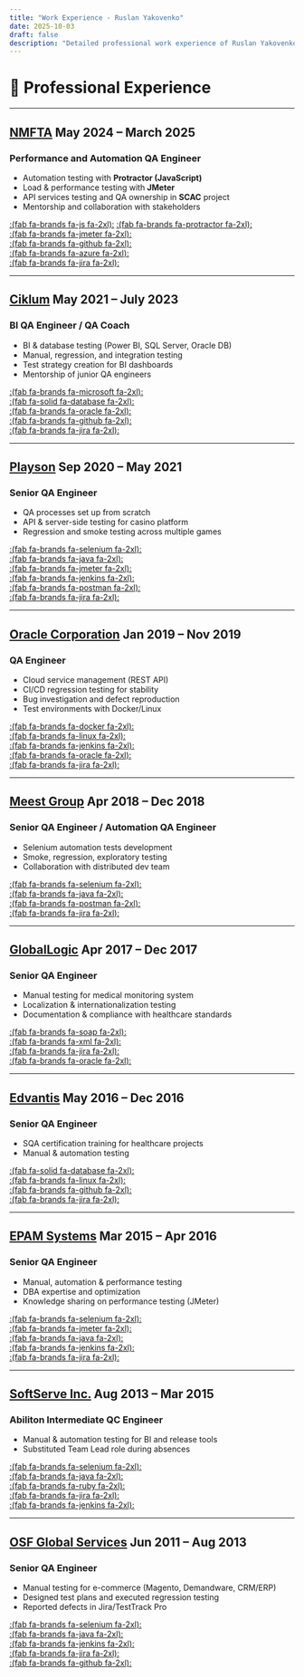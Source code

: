 ```yaml
---
title: "Work Experience - Ruslan Yakovenko"
date: 2025-10-03
draft: false
description: "Detailed professional work experience of Ruslan Yakovenko with clickable tools icons."
---
```


# 💼 Professional Experience

---

## **[NMFTA](https://www.nmfta.org/) May 2024 – March 2025**  
### Performance and Automation QA Engineer  

- Automation testing with **Protractor (JavaScript)**  
- Load & performance testing with **JMeter**  
- API services testing and QA ownership in **SCAC** project  
- Mentorship and collaboration with stakeholders  

[:(fab fa-brands fa-js fa-2xl):](https://developer.mozilla.org/en-US/docs/Web/JavaScript) 
[:(fab fa-brands fa-protractor fa-2xl):](https://www.protractortest.org/)  
[:(fab fa-brands fa-jmeter fa-2xl):](https://jmeter.apache.org/)  
[:(fab fa-brands fa-github fa-2xl):](https://github.com/)  
[:(fab fa-brands fa-azure fa-2xl):](https://azure.microsoft.com/)  
[:(fab fa-brands fa-jira fa-2xl):](https://www.atlassian.com/software/jira)  

---

## **[Ciklum](https://www.ciklum.com/) May 2021 – July 2023**  
### BI QA Engineer / QA Coach  

- BI & database testing (Power BI, SQL Server, Oracle DB)  
- Manual, regression, and integration testing  
- Test strategy creation for BI dashboards  
- Mentorship of junior QA engineers  

[:(fab fa-brands fa-microsoft fa-2xl):](https://powerbi.microsoft.com/)  
[:(fab fa-solid fa-database fa-2xl):](https://www.microsoft.com/en-us/sql-server)  
[:(fab fa-brands fa-oracle fa-2xl):](https://www.oracle.com/database/)  
[:(fab fa-brands fa-github fa-2xl):](https://github.com/)  
[:(fab fa-brands fa-jira fa-2xl):](https://www.atlassian.com/software/jira)  

---

## **[Playson](https://playson.com/) Sep 2020 – May 2021**  
### Senior QA Engineer  

- QA processes set up from scratch  
- API & server-side testing for casino platform  
- Regression and smoke testing across multiple games  

[:(fab fa-brands fa-selenium fa-2xl):](https://www.selenium.dev/)  
[:(fab fa-brands fa-java fa-2xl):](https://www.java.com/)  
[:(fab fa-brands fa-jmeter fa-2xl):](https://jmeter.apache.org/)  
[:(fab fa-brands fa-jenkins fa-2xl):](https://www.jenkins.io/)  
[:(fab fa-brands fa-postman fa-2xl):](https://www.postman.com/)  
[:(fab fa-brands fa-jira fa-2xl):](https://www.atlassian.com/software/jira)  

---

## **[Oracle Corporation](https://www.oracle.com/) Jan 2019 – Nov 2019**  
### QA Engineer  

- Cloud service management (REST API)  
- CI/CD regression testing for stability  
- Bug investigation and defect reproduction  
- Test environments with Docker/Linux  

[:(fab fa-brands fa-docker fa-2xl):](https://www.docker.com/)  
[:(fab fa-brands fa-linux fa-2xl):](https://www.linux.org/)  
[:(fab fa-brands fa-jenkins fa-2xl):](https://www.jenkins.io/)  
[:(fab fa-brands fa-oracle fa-2xl):](https://www.oracle.com/database/)  
[:(fab fa-brands fa-jira fa-2xl):](https://www.atlassian.com/software/jira)  

---

## **[Meest Group](https://ua.meest.com/) Apr 2018 – Dec 2018**  
### Senior QA Engineer / Automation QA Engineer  

- Selenium automation tests development  
- Smoke, regression, exploratory testing  
- Collaboration with distributed dev team  

[:(fab fa-brands fa-selenium fa-2xl):](https://www.selenium.dev/)  
[:(fab fa-brands fa-java fa-2xl):](https://www.java.com/)  
[:(fab fa-brands fa-postman fa-2xl):](https://www.postman.com/)  
[:(fab fa-brands fa-jira fa-2xl):](https://www.atlassian.com/software/jira)  

---

## **[GlobalLogic](https://www.globallogic.com/) Apr 2017 – Dec 2017**  
### Senior QA Engineer  

- Manual testing for medical monitoring system  
- Localization & internationalization testing  
- Documentation & compliance with healthcare standards  

[:(fab fa-brands fa-soap fa-2xl):](https://www.soapui.org/)  
[:(fab fa-brands fa-xml fa-2xl):](https://www.w3.org/XML/)  
[:(fab fa-brands fa-jira fa-2xl):](https://www.atlassian.com/software/jira)  
[:(fab fa-brands fa-oracle fa-2xl):](https://www.oracle.com/database/)  

---

## **[Edvantis](https://www.edvantis.com/) May 2016 – Dec 2016**  
### Senior QA Engineer  

- SQA certification training for healthcare projects  
- Manual & automation testing  

[:(fab fa-solid fa-database fa-2xl):](https://www.microsoft.com/en-us/sql-server)  
[:(fab fa-brands fa-linux fa-2xl):](https://www.linux.org/)  
[:(fab fa-brands fa-github fa-2xl):](https://github.com/)  
[:(fab fa-brands fa-jira fa-2xl):](https://www.atlassian.com/software/jira)  

---

## **[EPAM Systems](https://www.epam.com/) Mar 2015 – Apr 2016**  
### Senior QA Engineer  

- Manual, automation & performance testing  
- DBA expertise and optimization  
- Knowledge sharing on performance testing (JMeter)  

[:(fab fa-brands fa-selenium fa-2xl):](https://www.selenium.dev/)  
[:(fab fa-brands fa-jmeter fa-2xl):](https://jmeter.apache.org/)  
[:(fab fa-brands fa-java fa-2xl):](https://www.java.com/)  
[:(fab fa-brands fa-jenkins fa-2xl):](https://www.jenkins.io/)  
[:(fab fa-brands fa-jira fa-2xl):](https://www.atlassian.com/software/jira)  

---

## **[SoftServe Inc.](https://www.softserveinc.com/) Aug 2013 – Mar 2015**  
### Abiliton Intermediate QC Engineer  

- Manual & automation testing for BI and release tools  
- Substituted Team Lead role during absences  

[:(fab fa-brands fa-selenium fa-2xl):](https://www.selenium.dev/)  
[:(fab fa-brands fa-java fa-2xl):](https://www.java.com/)  
[:(fab fa-brands fa-ruby fa-2xl):](https://www.ruby-lang.org/)  
[:(fab fa-brands fa-jira fa-2xl):](https://www.atlassian.com/software/jira)  
[:(fab fa-brands fa-jenkins fa-2xl):](https://www.jenkins.io/)  

---

## **[OSF Global Services](https://osf-global.com/) Jun 2011 – Aug 2013**  
### Senior QA Engineer  

- Manual testing for e-commerce (Magento, Demandware, CRM/ERP)  
- Designed test plans and executed regression testing  
- Reported defects in Jira/TestTrack Pro  

[:(fab fa-brands fa-selenium fa-2xl):](https://www.selenium.dev/)  
[:(fab fa-brands fa-java fa-2xl):](https://www.java.com/)  
[:(fab fa-brands fa-jenkins fa-2xl):](https://www.jenkins.io/)  
[:(fab fa-brands fa-jira fa-2xl):](https://www.atlassian.com/software/jira)  
[:(fab fa-brands fa-github fa-2xl):](https://github.com/)  
